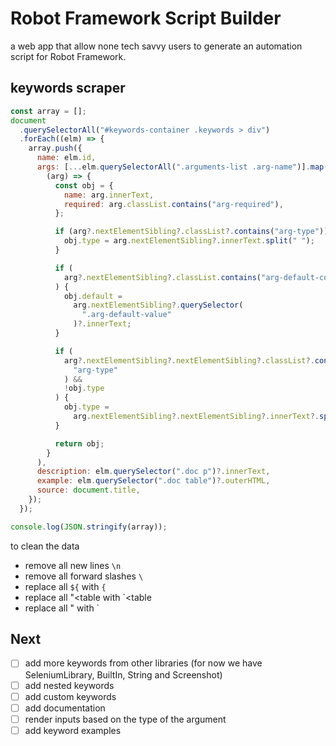 # Robot Framework Script Builder

a web app that allow none tech savvy users to generate an automation script for Robot Framework.

## keywords scraper

```js
const array = [];
document
  .querySelectorAll("#keywords-container .keywords > div")
  .forEach((elm) => {
    array.push({
      name: elm.id,
      args: [...elm.querySelectorAll(".arguments-list .arg-name")].map(
        (arg) => {
          const obj = {
            name: arg.innerText,
            required: arg.classList.contains("arg-required"),
          };

          if (arg?.nextElementSibling?.classList?.contains("arg-type")) {
            obj.type = arg.nextElementSibling?.innerText.split(" ");
          }

          if (
            arg?.nextElementSibling?.classList.contains("arg-default-container")
          ) {
            obj.default =
              arg.nextElementSibling?.querySelector(
                ".arg-default-value"
              )?.innerText;
          }

          if (
            arg?.nextElementSibling?.nextElementSibling?.classList?.contains(
              "arg-type"
            ) &&
            !obj.type
          ) {
            obj.type =
              arg.nextElementSibling?.nextElementSibling?.innerText?.split(" ");
          }

          return obj;
        }
      ),
      description: elm.querySelector(".doc p")?.innerText,
      example: elm.querySelector(".doc table")?.outerHTML,
      source: document.title,
    });
  });

console.log(JSON.stringify(array));
```

to clean the data

- remove all new lines `\n`
- remove all forward slashes `\`
- replace all `${` with `{`
- replace all "<table with `<table
- replace all </table>" with </table>`

## Next

- [ ] add more keywords from other libraries (for now we have SeleniumLibrary, BuiltIn, String and Screenshot)
- [ ] add nested keywords
- [ ] add custom keywords
- [ ] add documentation
- [ ] render inputs based on the type of the argument
- [ ] add keyword examples

